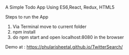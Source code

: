 A Simple Todo App Using ES6,React, Redux, HTML5

Steps to run the App

1) Via Terminal move to current folder
2) npm install
3) do npm start and open localhost:8080 in the browser


Demo at : https://phularisheetal.github.io/TwitterSearch/
